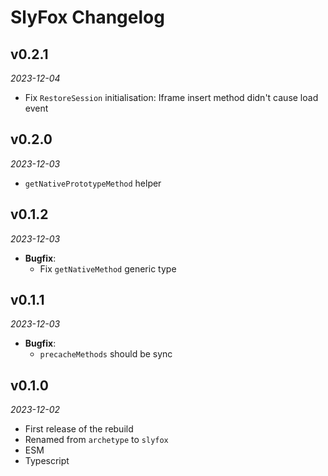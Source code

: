 # SlyFox Changelog

## v0.2.1
_2023-12-04_

 * Fix `RestoreSession` initialisation: Iframe insert method didn't cause load event

## v0.2.0
_2023-12-03_

 * `getNativePrototypeMethod` helper

## v0.1.2
_2023-12-03_

 * **Bugfix**:
   * Fix `getNativeMethod` generic type

## v0.1.1
_2023-12-03_

 * **Bugfix**:
   * `precacheMethods` should be sync

## v0.1.0
_2023-12-02_

 * First release of the rebuild
 * Renamed from `archetype` to `slyfox`
 * ESM
 * Typescript

